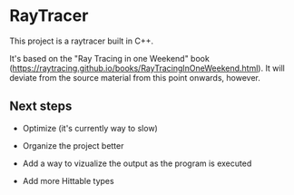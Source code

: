 # RayTracer

This project is a raytracer built in C++. 

It's based on the "Ray Tracing in one Weekend" book (https://raytracing.github.io/books/RayTracingInOneWeekend.html). It will deviate from the source material from this point onwards, however.


## Next steps

- Optimize (it's currently way to slow)

- Organize the project better

- Add a way to vizualize the output as the program is executed

- Add more Hittable types
